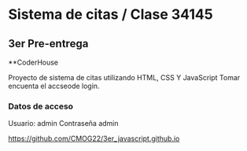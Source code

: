 #   Sistema de citas / Clase 34145
##  3er Pre-entrega
**CoderHouse

Proyecto de sistema de citas utilizando HTML, CSS Y JavaScript
Tomar encuenta el accseode login.

### Datos de acceso
Usuario: admin
Contraseña admin

https://github.com/CMOG22/3er_javascript.github.io
